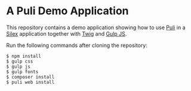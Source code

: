 A Puli Demo Application
=======================

This repository contains a demo application showing how to use [Puli] in a
[Silex] application together with [Twig] and [Gulp JS].

Run the following commands after cloning the repository:

```
$ npm install
$ gulp css
$ gulp js
$ gulp fonts
$ composer install
$ puli web install
```

[Puli]: http://puli.io
[Silex]: http://silex.sensiolabs.org
[Twig]: http://twig.sensiolabs.org
[Gulp JS]: http://gulpjs.com
